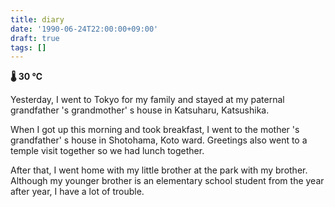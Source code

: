 ```yaml
---
title: diary
date: '1990-06-24T22:00:00+09:00'
draft: true
tags: []
---
```


**🌡 30 ℃**

Yesterday, I went to Tokyo for my family and stayed at my paternal grandfather 's grandmother' s house in Katsuharu, Katsushika.

When I got up this morning and took breakfast, I went to the mother 's grandfather' s house in Shotohama, Koto ward. Greetings also went to a temple visit together so we had lunch together.

After that, I went home with my little brother at the park with my brother. Although my younger brother is an elementary school student from the year after year, I have a lot of trouble.
